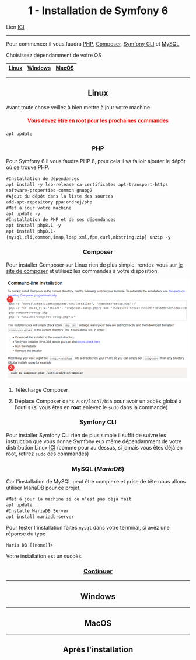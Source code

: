 <h1 align="center">1 - Installation de Symfony 6</h1>

Lien [ICI](https://www.youtube.com/watch?v=kuKb3VfcTWE&list=PLBq3aRiVuwyzI0MT4LhvwqkVenz5pF_DM)

---

Pour commencer il vous faudra [PHP](https://www.php.net/downloads.php), [Composer](https://getcomposer.org/download/), [Symfony CLI](https://symfony.com/download) et [MySQL](https://dev.mysql.com/downloads/cluster/)

Choisissez dépendamment de votre OS

| [Linux](#setup-linux) | [Windows](#setup-windows) | [MacOS](#setup-macos) |
|:---------------------:|:-------------------------:|:---------------------:|

---

<h2 align="center"><a id="setup-linux">Linux</a></h2>

Avant toute chose veillez à bien mettre à jour votre machine

<h4 style="color:red;" align="center">
Vous devez être en root pour les prochaines commandes
</h4>

```shell
apt update
```

<h3 align="center">PHP</h3>

Pour Symfony 6 il vous faudra PHP 8, pour cela il va falloir ajouter le dépôt où ce trouve PHP. 

```shell
#Installation de dépendances
apt install -y lsb-release ca-certificates apt-transport-https software-properties-common gnupg2
#Ajout du dépôt dans la liste des sources
add-apt-repository ppa:ondrej/php
#Met à jour votre machine
apt update -y
#Installation de PHP et de ses dépendances
apt install php8.1 -y
apt install php8.1-{mysql,cli,common,imap,ldap,xml,fpm,curl,mbstring,zip} unzip -y
```

<h3 align="center">Composer</h3>

Pour installer Composer sur Linux rien de plus simple, rendez-vous sur [le site de composer](https://getcomposer.org/download/) et utilisez les commandes à votre disposition.

![](https://raw.githubusercontent.com/H4zeSt0rm/ECommerce/master/assets/01%20-%20Installation%20de%20Symfony%206/composer_php_cli.png)

1. Télécharge Composer

2. Déplace Composer dans `/usr/local/bin` pour avoir un accès global à l'outils (si vous êtes en **root** enlevez le `sudo` dans la commande)

<h3 align="center">Symfony CLI</h3>

Pour installer Symfony CLI rien de plus simple il suffit de suivre les instruction que vous donne Symfony eux même dépendamment de votre distribution Linux [ICI](https://symfony.com/download) (comme pour au dessus, si jamais vous êtes déjà en root, retirez `sudo` des commandes)

<h3 align="center">MySQL (<i>MariaDB</i>)</h3>

Car l'installation de MySQL peut être complexe et prise de tête nous allons utiliser MariaDB pour ce projet.

```shell
#Met à jour la machine si ce n'est pas déjà fait
apt update
#Installe MariaDB Server
apt install mariadb-server
```

Pour tester l'installation faites `mysql` dans votre terminal, si avez une réponse du type

```shell
Maria DB [(none)]>
```

Votre installation est un succès.

<h3 align="center"><a href="#setup-end">Continuer</a></h3>

---

<h2 align="center"><a id="setup-windows">Windows</a></h2>

---

<h2 align="center"><a id="setup-macos">MacOS</a></h2>

---

<h2 align="center"><a id="setup-end">Après l'installation</a></h2>